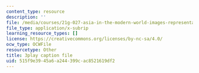 ```yaml
---
content_type: resource
description: ''
file: /media/courses/21g-027-asia-in-the-modern-world-images-representations-fall-2016/515f9e3945a6a244399cac8521619df2_1801224.srt
file_type: application/x-subrip
learning_resource_types: []
license: https://creativecommons.org/licenses/by-nc-sa/4.0/
ocw_type: OCWFile
resourcetype: Other
title: 3play caption file
uid: 515f9e39-45a6-a244-399c-ac8521619df2
---
```

